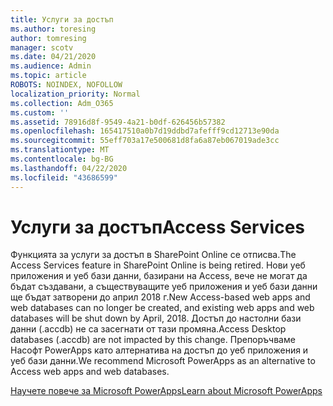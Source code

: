 ```yaml
---
title: Услуги за достъп
ms.author: toresing
author: tomresing
manager: scotv
ms.date: 04/21/2020
ms.audience: Admin
ms.topic: article
ROBOTS: NOINDEX, NOFOLLOW
localization_priority: Normal
ms.collection: Adm_O365
ms.custom: ''
ms.assetid: 78916d8f-9549-4a21-b0df-626456b57382
ms.openlocfilehash: 165417510a0b7d19ddbd7afefff9cd12713e90da
ms.sourcegitcommit: 55eff703a17e500681d8fa6a87eb067019ade3cc
ms.translationtype: MT
ms.contentlocale: bg-BG
ms.lasthandoff: 04/22/2020
ms.locfileid: "43686599"
---
```

# <a name="access-services"></a><span data-ttu-id="8573c-102">Услуги за достъп</span><span class="sxs-lookup"><span data-stu-id="8573c-102">Access Services</span></span>

<span data-ttu-id="8573c-103">Функцията за услуги за достъп в SharePoint Online се отписва.</span><span class="sxs-lookup"><span data-stu-id="8573c-103">The Access Services feature in SharePoint Online is being retired.</span></span> <span data-ttu-id="8573c-104">Нови уеб приложения и уеб бази данни, базирани на Access, вече не могат да бъдат създавани, а съществуващите уеб приложения и уеб бази данни ще бъдат затворени до април 2018 г.</span><span class="sxs-lookup"><span data-stu-id="8573c-104">New Access-based web apps and web databases can no longer be created, and existing web apps and web databases will be shut down by April, 2018.</span></span> <span data-ttu-id="8573c-105">Достъп до настолни бази данни (.accdb) не са засегнати от тази промяна.</span><span class="sxs-lookup"><span data-stu-id="8573c-105">Access Desktop databases (.accdb) are not impacted by this change.</span></span> <span data-ttu-id="8573c-106">Препоръчваме Насофт PowerApps като алтернатива на достъп до уеб приложения и уеб бази данни.</span><span class="sxs-lookup"><span data-stu-id="8573c-106">We recommend Microsoft PowerApps as an alternative to Access web apps and web databases.</span></span> 
  
[<span data-ttu-id="8573c-107">Научете повече за Microsoft PowerApps</span><span class="sxs-lookup"><span data-stu-id="8573c-107">Learn about Microsoft PowerApps</span></span>](https://powerapps.microsoft.com/)
  